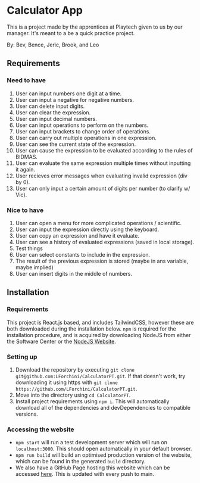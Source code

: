 # Calculator App

This is a project made by the apprentices at Playtech given to us by our manager.
It's meant to a be a quick practice project.

By: Bev, Bence, Jeric, Brook, and Leo

## Requirements

### Need to have

1. User can input numbers one digit at a time.
1. User can input a negative for negative numbers.
1. User can delete input digits.
1. User can clear the expression.
1. User can input decimal numbers.
1. User can input operations to perform on the numbers.
1. User can input brackets to change order of operations.
1. User can carry out multiple operations in one expression.
1. User can see the current state of the expression.
1. User can cause the expression to be evaluated according to the rules of BIDMAS.
1. User can evaluate the same expression multiple times without inputting it again.
1. User recieves error messages when evaluating invalid expression (div by 0).
1. User can only input a certain amount of digits per number (to clarify w/ Vic).

### Nice to have

1. User can open a menu for more complicated operations / scientific.
1. User can input the expression directly using the keyboard.
1. User can copy an expression and have it evaluate.
1. User can see a history of evaluated expressions (saved in local storage).
1. Test things
1. User can select constants to include in the expression.
1. The result of the previous expression is stored (maybe in ans variable, maybe implied)
1. User can insert digits in the middle of numbers.

## Installation

### Requirements

This project is React.js based, and includes TailwindCSS, however these are both downloaded during the installation below.
`npm` is required for the installation procedure, and is acquired by downloading NodeJS from either the Software Center or the [NodeJS Website](https://nodejs.org).

### Setting up
1. Download the repository by executing `git clone git@github.com:LForchini/CalculatorPT.git`.
   If that doesn't work, try downloading it using https with `git clone https://github.com/LForchini/CalculatorPT.git`.
1. Move into the directory using `cd CalculatorPT`.
1. Install project requirements using `npm i`.
   This will automatically download all of the dependencies and devDependencies to compatible versions.
   
### Accessing the website
* `npm start` will run a test development server which will run on `localhost:3000`. 
   This should open automatically in your default browser.
* `npm run build` will build an optimised production version of the website, which can be found in the generated `build` directory.
* We also have a GitHub Page hosting this website which can be accessed [here](https://LForchini.github.io/CalculatorPT).
   This is updated with every push to main.
